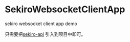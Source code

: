 
# SekiroWebsocketClientApp


sekiro websocket client app demo  


只需要把[sekiro-api](https://github.com/crazyxw/SekiroWebSocketDemo/releases) 引入到项目中即可。  

